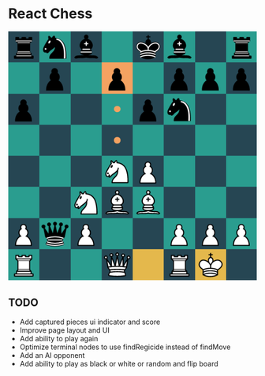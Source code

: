 # React Chess

![Example](./example.png)

## TODO
* Add captured pieces ui indicator and score
* Improve page layout and UI
* Add ability to play again
* Optimize terminal nodes to use findRegicide instead of findMove
* Add an AI opponent
* Add ability to play as black or white or random and flip board